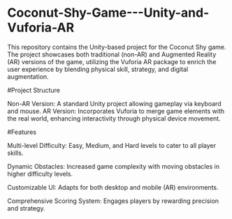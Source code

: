 # Coconut-Shy-Game---Unity-and-Vuforia-AR
This repository contains the Unity-based project for the Coconut Shy game. The project showcases both traditional (non-AR) and Augmented Reality (AR) versions of the game, utilizing the Vuforia AR package to enrich the user experience by blending physical skill, strategy, and digital augmentation.

#Project Structure

Non-AR Version: A standard Unity project allowing gameplay via keyboard and mouse.
AR Version: Incorporates Vuforia to merge game elements with the real world, enhancing interactivity through physical device movement.


#Features

Multi-level Difficulty: Easy, Medium, and Hard levels to cater to all player skills.

Dynamic Obstacles: Increased game complexity with moving obstacles in higher difficulty levels.

Customizable UI: Adapts for both desktop and mobile (AR) environments.

Comprehensive Scoring System: Engages players by rewarding precision and strategy.
